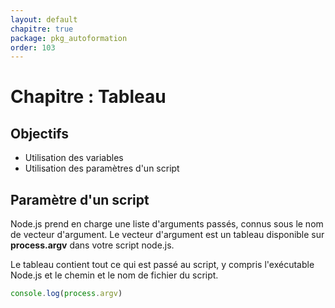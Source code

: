 ```yaml
---
layout: default
chapitre: true
package: pkg_autoformation
order: 103
---
```


# Chapitre  : Tableau


## Objectifs 

- Utilisation des variables 
- Utilisation des paramètres d'un script


## Paramètre d'un script 

Node.js prend en charge une liste d'arguments passés, connus sous le nom de vecteur d'argument. Le vecteur d'argument est un tableau disponible sur **process.argv** dans votre script node.js.

Le tableau contient tout ce qui est passé au script, y compris l'exécutable Node.js et le chemin et le nom de fichier du script.

````js
console.log(process.argv)

````